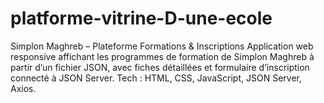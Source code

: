 # platforme-vitrine-D-une-ecole
Simplon Maghreb – Plateforme Formations &amp; Inscriptions Application web responsive affichant les programmes de formation de Simplon Maghreb à partir d’un fichier JSON, avec fiches détaillées et formulaire d’inscription connecté à JSON Server.  Tech : HTML, CSS, JavaScript, JSON Server, Axios.

